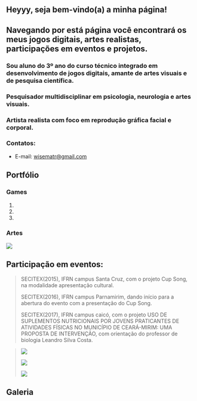 ## Heyyy, seja bem-vindo(a) a minha página! 

## Navegando por está página você encontrará os meus jogos digitais, artes realistas, participações em eventos e projetos.

### Sou aluno do 3º ano do curso técnico integrado em desenvolvimento de jogos digitais, amante de artes visuais e de pesquisa científica.  
### Pesquisador multidisciplinar em psicologia, neurologia e artes visuais.  
### Artista realista com foco em reprodução gráfica facial e corporal.



### Contatos:  

*  E-mail: wisematr@gmail.com

## Portfólio  

### Games   

1.
2.  
3.   

### Artes

![](.png)



## Participação em eventos:

> SECITEX(2015), IFRN campus Santa Cruz, com o projeto Cup Song, na modalidade apresentação cultural.  
>  
> SECITEX(2016), IFRN campus Parnamirim, dando início para a abertura do evento com a presentação do Cup Song.  
>
> SECITEX(2017), IFRN campus caicó, com o projeto USO DE SUPLEMENTOS NUTRICIONAIS POR JOVENS PRATICANTES
DE ATIVIDADES FÍSICAS NO MUNICÍPIO DE CEARÁ-MIRIM: UMA
PROPOSTA DE INTERVENÇÃO, com orientação do professor de biologia Leandro Silva Costa.
>
> 
>
>   

  
 > ![](.png)  
 >  
 > ![](.jpg)  
 >  
 > ![](t.1.jpg)
      
 ## Galeria  
